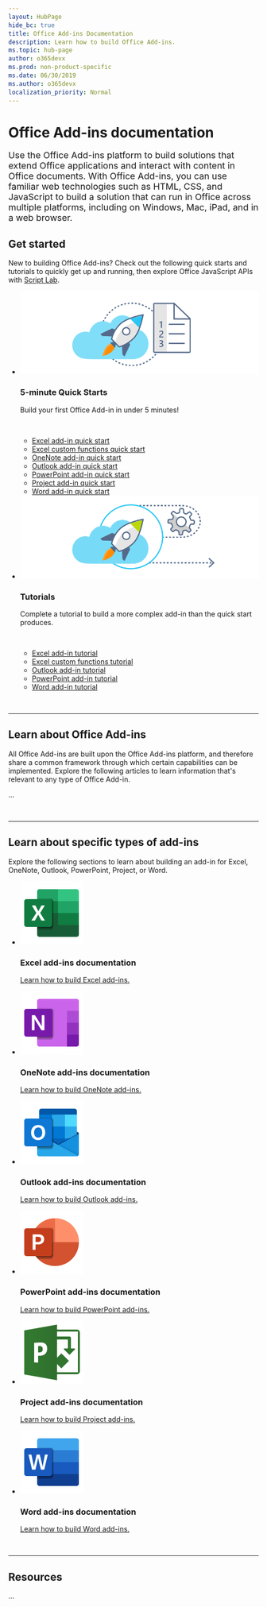 ```yaml
---
layout: HubPage
hide_bc: true
title: Office Add-ins Documentation
description: Learn how to build Office Add-ins.
ms.topic: hub-page
author: o365devx
ms.prod: non-product-specific
ms.date: 06/30/2019
ms.author: o365devx
localization_priority: Normal
---
```


<div id="main" class="v2">
    <div class="container">
        <h1>Office Add-ins documentation</h1>
        <p style="font-size: 1.12rem;margin-bottom: 1rem;">Use the Office Add-ins platform to build solutions that extend Office applications and interact with content in Office documents. With Office Add-ins, you can use familiar web technologies such as HTML, CSS, and JavaScript to build a solution that can run in Office across multiple platforms, including on Windows, Mac, iPad, and in a web browser.</p>
        <p></p>
        <h2>Get started</h2>
        <p>New to building Office Add-ins? Check out the following quick starts and tutorials to quickly get up and running, then explore Office JavaScript APIs with <a href="overview/explore-with-script-lab.md">Script Lab</a>.</p>
        <ul class="cardsK cols cols2">
            <li>
                <div class="cardSize">
                    <div class="cardPadding">
                        <div class="card">
                            <div class="cardImageOuter">
                                <div class="cardImage bgdAccent1">
                                    <img src="images/index-landing-page/get-started.svg" alt="Office Add-ins quick starts graphic" data-linktype="external" class="x-hidden-focus"/>
                                </div>
                            </div>
                            <div class="cardText">
                                <h3>5-minute Quick Starts</h3>
                                <p>Build your first Office Add-in in under 5 minutes!</p>
                                <br/>
                                <ul class="noBullet">
                                    <li><a href="quickstarts/excel-quickstart-jquery.md">Excel add-in quick start</a></li>
                                    <li><a href="quickstarts/excel-custom-functions-quickstart.md">Excel custom functions quick start</a></li>
                                    <li><a href="quickstarts/onenote-quickstart.md">OneNote add-in quick start</a></li>
                                    <li><a href="/outlook/add-ins/quick-start?context=office/dev/add-ins/context">Outlook add-in quick start</a></li>
                                    <li><a href="quickstarts/powerpoint-quickstart.md">PowerPoint add-in quick start</a></li>
                                    <li><a href="quickstarts/project-quickstart.md">Project add-in quick start</a></li>
                                    <li><a href="quickstarts/word-quickstart.md">Word add-in quick start</a></li>
                                </ul>
                            </div>
                        </div>
                    </div>
                </div>
            </li>
            <li>
                <div class="cardSize">
                    <div class="cardPadding">
                        <div class="card">
                            <div class="cardImageOuter">
                                <div class="cardImage bgdAccent1">
                                    <img src="images/index-landing-page/get-started-2.svg" alt="Office Add-ins quick starts graphic" data-linktype="external" class="x-hidden-focus"/>
                                </div>
                            </div>
                            <div class="cardText">
                                <h3>Tutorials</h3>
                                <p>Complete a tutorial to build a more complex add-in than the quick start produces.</p>
                                <br/>
                                <ul class="noBullet">
                                    <li><a href="tutorials/excel-tutorial.md">Excel add-in tutorial</a></li>
                                    <li><a href="tutorials/excel-tutorial-create-custom-functions.md">Excel custom functions tutorial</a></li>
                                    <li><a href="/outlook/add-ins/addin-tutorial?context=office/dev/add-ins/context">Outlook add-in tutorial </a></li>
                                    <li><a href="tutorials/powerpoint-tutorial.md">PowerPoint add-in tutorial </a></li>
                                    <li><a href="tutorials/word-tutorial.md">Word add-in tutorial </a></li>
                                </ul>
                            </div>
                        </div>
                    </div>
                </div>
            </li>
        </ul>
        <br/>
        <hr/>
        <h2>Learn about Office Add-ins</h2>
        <p>All Office Add-ins are built upon the Office Add-ins platform, and therefore share a common framework through which certain capabilities can be implemented. Explore the following articles to learn information that's relevant to any type of Office Add-in.</p>
        <p>...</p>
        <br/>
        <hr/>
        <h2>Learn about specific types of add-ins</h2>
        <p>Explore the following sections to learn about building an add-in for Excel, OneNote, Outlook, PowerPoint, Project, or Word.</p>
        <ul class="cardsF cols cols3">
            <li>
                <div class="cardSize">
                    <div class="cardPadding">
                        <div class="card">
                            <div class="cardImageOuter">
                                <div class="cardImage">
                                    <img src="images/index/logo-excel.svg" alt="Excel add-ins documentation" />
                                </div>
                            </div>
                            <div class="cardText">
                                <h3>Excel add-ins documentation</h3>
                                <p><a href="excel/index.md">Learn how to build Excel add-ins.</a></p>
                            </div>
                        </div>
                    </div>
                </div>
            </li>
            <li>
                <div class="cardSize">
                    <div class="cardPadding">
                        <div class="card">
                            <div class="cardImageOuter">
                                <div class="cardImage">
                                    <img src="images/index/logo-onenote.svg" alt="OneNote add-ins documentation" />
                                </div>
                            </div>
                            <div class="cardText">
                                <h3>OneNote add-ins documentation</h3>
                                <p><a href="onenote/index.md">Learn how to build OneNote add-ins.</a></p>
                            </div>
                        </div>
                    </div>
                </div>
            </li>
            <li>
                <div class="cardSize">
                    <div class="cardPadding">
                        <div class="card">
                            <div class="cardImageOuter">
                                <div class="cardImage">
                                    <img src="images/index/logo-outlook.svg" alt="Outlook add-ins documentation" />
                                </div>
                            </div>
                            <div class="cardText">
                                <h3>Outlook add-ins documentation</h3>
                                <p><a href="outlook/index.md">Learn how to build Outlook add-ins.</a></p>
                            </div>
                        </div>
                    </div>
                </div>
            </li>
            <li>
                <div class="cardSize">
                    <div class="cardPadding">
                        <div class="card">
                            <div class="cardImageOuter">
                                <div class="cardImage">
                                    <img src="images/index/logo-powerpoint.svg" alt="PowerPoint add-ins documentation" />
                                </div>
                            </div>
                            <div class="cardText">
                                <h3>PowerPoint add-ins documentation</h3>
                                <p><a href="powerpoint/index.md">Learn how to build PowerPoint add-ins.</a></p>
                            </div>
                        </div>
                    </div>
                </div>
            </li>
            <li>
                <div class="cardSize">
                    <div class="cardPadding">
                        <div class="card">
                            <div class="cardImageOuter">
                                <div class="cardImage">
                                    <img src="images/index/logo-project-server.svg" alt="Project add-ins documentation" />
                                </div>
                            </div>
                            <div class="cardText">
                                <h3>Project add-ins documentation</h3>
                                <p><a href="project/index.md">Learn how to build Project add-ins.</a></p>
                            </div>
                        </div>
                    </div>
                </div>
            </li>
            <li>
                <div class="cardSize">
                    <div class="cardPadding">
                        <div class="card">
                            <div class="cardImageOuter">
                                <div class="cardImage">
                                    <img src="images/index/logo-word.svg" alt="Word add-ins documentation" />
                                </div>
                            </div>
                            <div class="cardText">
                                <h3>Word add-ins documentation</h3>
                                <p><a href="word/index.md">Learn how to build Word add-ins.</a></p>
                            </div>
                        </div>
                    </div>
                </div>
            </li>
        </ul>
        <br/>
        <hr/>
        <h2>Resources</h2>
        <p>...</p>        
    </div>
</div>